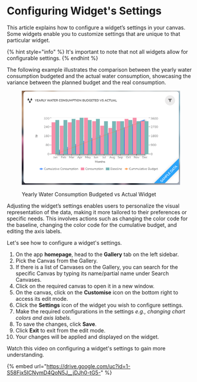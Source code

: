 # Configuring Widget's Settings

This article explains how to configure a widget’s settings in your canvas. Some widgets enable you to customize settings that are unique to that particular widget.&#x20;

{% hint style="info" %}
It's important to note that not all widgets allow for configurable settings.&#x20;
{% endhint %}

The following example illustrates the comparison between the yearly water consumption budgeted and the actual water consumption, showcasing the variance between the planned budget and the real consumption.

<figure><img src="../.gitbook/assets/Configuring Widget&#x27;s Settings_S1.png" alt="" width="563"><figcaption><p> Yearly Water Consumption Budgeted vs Actual Widget</p></figcaption></figure>

Adjusting the widget’s settings enables users to personalize the visual representation of the data, making it more tailored to their preferences or specific needs. This involves actions such as changing the color code for the baseline, changing the color code for the cumulative budget, and editing the axis labels.

Let's see how to configure a widget's settings.

1. On the app **homepage**, head to the **Gallery** tab on the left sidebar.
2. Pick the Canvas from the Gallery.&#x20;
3. If there is a list of Canvases on the Gallery, you can search for the specific Canvas by typing its name/partial name under Search Canvases.
4. Click on the required canvas to open it in a new window.
5. On the canvas, click on the **Customise** icon on the bottom right to access its edit mode.
6. Click the **Settings** icon of the widget you wish to configure settings.
7. Make the required configurations in the settings _e.g., changing chart colors and axis labels._
8. To save the changes, click **Save**.
9. Click **Exit** to exit from the edit mode.
10. Your changes will be applied and displayed on the widget.

Watch this video on configuring a widget's settings to gain more understanding.

{% embed url="https://drive.google.com/uc?id=1-S58Fjx5ICNymD4QoN5J__jDJh0-tG5-" %}
